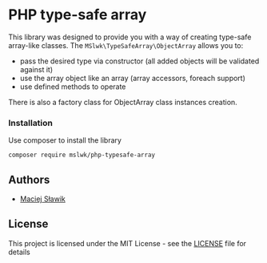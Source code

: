 # PHP type-safe array

This library was designed to provide you with a way of creating type-safe array-like classes.
The ``MSlwk\TypeSafeArray\ObjectArray`` allows you to:
* pass the desired type via constructor (all added objects will be validated against it)
* use the array object like an array (array accessors, foreach support)
* use defined methods to operate

There is also a factory class for ObjectArray class instances creation.

### Installation
Use composer to install the library

```
composer require mslwk/php-typesafe-array
```

## Authors

* [Maciej Sławik](https://github.com/maciejslawik)

## License

This project is licensed under the MIT License - see the [LICENSE](LICENSE) file for details